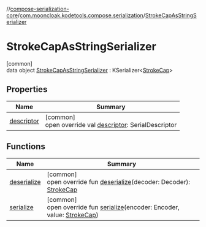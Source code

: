 //[compose-serialization-core](../../../index.md)/[com.mooncloak.kodetools.compose.serialization](../index.md)/[StrokeCapAsStringSerializer](index.md)

# StrokeCapAsStringSerializer

[common]\
data object [StrokeCapAsStringSerializer](index.md) : KSerializer&lt;[StrokeCap](https://developer.android.com/reference/kotlin/androidx/compose/ui/graphics/StrokeCap.html)&gt;

## Properties

| Name | Summary |
|---|---|
| [descriptor](descriptor.md) | [common]<br>open override val [descriptor](descriptor.md): SerialDescriptor |

## Functions

| Name | Summary |
|---|---|
| [deserialize](deserialize.md) | [common]<br>open override fun [deserialize](deserialize.md)(decoder: Decoder): [StrokeCap](https://developer.android.com/reference/kotlin/androidx/compose/ui/graphics/StrokeCap.html) |
| [serialize](serialize.md) | [common]<br>open override fun [serialize](serialize.md)(encoder: Encoder, value: [StrokeCap](https://developer.android.com/reference/kotlin/androidx/compose/ui/graphics/StrokeCap.html)) |

